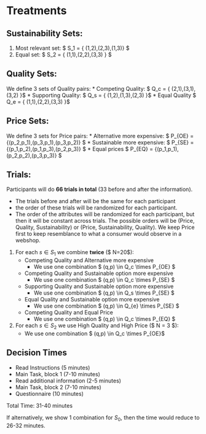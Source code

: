 # Treatments

## Sustainability Sets:
1. Most relevant set: $ S_1 = \{ (1,2),(2,3),(1,3)\} $
2. Equal set: $ S_2 = \{ (1,1),(2,2),(3,3) \} $

## Quality Sets: 
We define 3 sets of Quality pairs:
    * Competing Quality: $ Q_c = \{ (2,1),(3,1),(3,2) \}$
    * Supporting Quality: $ Q_s = \{ (1,2),(1,3),(2,3) \}$
    * Equal Quality $ Q_e = \{ (1,1),(2,2),(3,3) \}$

## Price Sets: 
We define 3 sets for Price pairs:
        * Alternative more expensive: $ P_{OE} = {(p_2,p_1),(p_3,p_1),(p_3,p_2)} $
        * Sustainable more expensive: $ P_{SE} = {(p_1,p_2),(p_1,p_3),(p_2,p_3)} $
        * Equal prices $ P_{EQ} = \{(p_1,p_1),(p_2,p_2),(p_3,p_3)\} $

## Trials:
Participants will do **66 trials in total** (33 before and after the information). 
- The trials before and after will be the same for each participant
- the order of these trials will be randomized for each participant. 
- The order of the attributes will be randomized for each participant, but then it will be constant across trials. The possible orders will be (Price, Quality, Sustainability) or (Price, Sustainability, Quality). We keep Price first to keep resemblance to what a consumer would observe in a webshop. 

1. For each  $s\in S_1$ we combine **twice** ($ N=20$): 
    - Competing Quality and Alternative more expensive 
        * We use one combination $ (q,p) \in Q_c \times P_{OE} $
    - Competing Quality and Sustainable option more expensive
        * We use one combination $ (q,p) \in Q_c \times P_{SE} $
    - Supporting Quality and Sustainable option more expensive
        * We use one combination $ (q,p) \in Q_s \times P_{SE} $
    - Equal Quality and Sustainable option more expensive
        * We use one combination $ (q,p) \in Q_{e} \times P_{SE} $
    - Competing Quality and Equal Price
        * We use one combination $ (q,p) \in Q_c \times P_{EQ} $
3.  For each $s \in S_2$ we use High Quality and High Price  ($ N = 3 $): 
    * We use one combination $ (q,p) \in Q_c \times P_{OE}$
    
## Decision Times
- Read Instructions (5 minutes)
- Main Task, block 1 (7-10 minutes)
- Read additional information (2-5 minutes)
- Main Task, block 2 (7-10 minutes)
- Questionnaire (10 minutes)

Total Time: 31-40 minutes

If alternatively, we show 1 combination for $S_0$, then the time would reduce to 26-32 minutes. 
